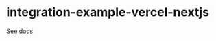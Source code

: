 # integration-example-vercel-nextjs

See [docs](https://www.dotenv.org/docs/integrations/vercel-nextjs)
